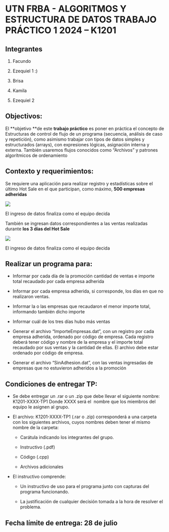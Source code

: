 # UTN FRBA - ALGORITMOS Y ESTRUCTURA DE DATOS TRABAJO PRÁCTICO 1 2024 – K1201

## Integrantes

1. Facundo

2. Ezequiel 1 :)

3. Brisa

4. Kamila

5. Ezequiel 2

## Objectivos:

El **objetivo **de este **trabajo práctico** es poner en práctica el concepto de Estructuras de control de flujo de un programa (secuencia, análisis de caso y repetición), como asimismo trabajar con tipos de datos simples y estructurados (arrays), con expresiones lógicas, asignación interna y externa. También usaremos flujos conocidos como “Archivos” y patrones algorítmicos de ordenamiento

## Contexto y requerimientos:

Se requiere una aplicación para realizar registro y estadísticas sobre el último Hot Sale en el que participan, como máximo, **500 empresas adheridas**

![](C:\Users\Ezequiel\AppData\Roaming\marktext\images\2024-07-19-18-45-08-image.png)

El ingreso de datos finaliza como el equipo decida

También se ingresan datos correspondientes a las ventas realizadas durante **los 3 días del Hot Sale**

![](C:\Users\Ezequiel\AppData\Roaming\marktext\images\2024-07-19-18-45-47-image.png)

El ingreso de datos finaliza como el equipo decida

## Realizar un programa para:

- Informar por cada día de la promoción cantidad de ventas e importe total recaudado por cada empresa adherida  

- Informar por cada empresa adherida, si corresponde, los días en que no realizaron ventas.  

- Informar la o las empresas que recaudaron el menor importe total, informando también dicho importe  

- Informar cuál de los tres días hubo más ventas  

- Generar el archivo “ImporteEmpresas.dat”, con un registro por cada empresa adherida, ordenado por código de empresa. Cada registro deberá tener código y nombre de la empresa y el importe total recaudado por sus ventas y la cantidad de ellas. El archivo debe estar ordenado por código de empresa.  

- Generar el archivo “SinAdhesion.dat”, con las ventas ingresadas de empresas que no estuvieron adheridos a la promoción

## Condiciones de entregar TP:

- Se debe entregar un .rar o un .zip que debe llevar el siguiente nombre: K1201-XXXX-TP1 Donde XXXX será el  nombre que los miembros del equipo le asignen al grupo.  

- El archivo: K1201-XXXX-TP1 (.rar o .zip) corresponderá a una carpeta con los siguientes archivos, cuyos nombres deben tener el mismo nombre de la carpeta:  
  
  - Carátula indicando los integrantes del grupo.  
  
  - Instructivo (.pdf)  
  
  - Código (.cpp)  
  
  - Archivos adicionales  

- El instructivo comprende:  
  
  - Un instructivo de uso para el programa junto con capturas del programa funcionando.  
  
  - La justificación de cualquier decisión tomada a la hora de resolver el problema.

## Fecha límite de entrega: 28 de julio
